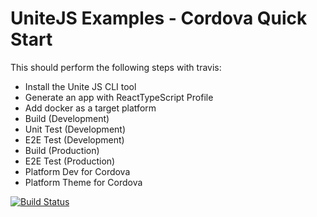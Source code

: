 # UniteJS Examples - Cordova Quick Start

This should perform the following steps with travis:

* Install the Unite JS CLI tool
* Generate an app with ReactTypeScript Profile
* Add docker as a target platform
* Build (Development)
* Unit Test (Development)
* E2E Test (Development)
* Build (Production)
* E2E Test (Production)
* Platform Dev for Cordova
* Platform Theme for Cordova

[![Build Status][travis-image]][travis-url]

[travis-url]: https://travis-ci.org/unitejs-examples/cordova-quickstart/
[travis-image]: http://img.shields.io/travis/unitejs-examples/cordova-quickstart/master.svg?style=flat
